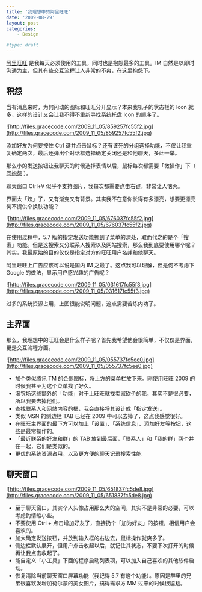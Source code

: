 ```yaml
---
title: '我理想中的阿里旺旺'
date: '2009-08-29'
layout: post
categories:
    - Design

#type: draft
---
```


[阿里旺旺](http://www.taobao.com/wangwang/) 是我每天必须使用的工具，同时也是抱怨最多的工具。IM 自然是以即时沟通为主，但其有些交互流程让人非常的不爽，在这里抱怨下。


## 积怨

当有消息来时，为何闪动的图标和旺旺分开显示？本来我机子的状态栏的 Icon 就多，这样的设计又会让我不得不重新寻找系统托盘 Icon 的顺序了。

![http://files.gracecode.com/2009_11_05/859257fc55f2.jpg](http://files.gracecode.com/2009_11_05/859257fc55f2.jpg)

添加好友为何要按住 Ctrl 键并点击鼠标？还有该死的分组选择功能，不仅让我重复确定两次，最后还弹出个对话框选择确定关闭还是和他聊天，多此一举。

那么小的发送按钮让我聊天的时候选择表情以后，鼠标每次都需要「微操作」下（ [同抱怨](http://www.kimihome.net/blog/?p=977) ）。

聊天窗口 Ctrl+V 似乎不支持图片，我每次都需要点击右键，非常让人恼火。

界面太「炫」了，又有渐变又有背景。其实我不在意你长得有多漂亮，想要更漂亮何不提供个换肤功能？

![http://files.gracecode.com/2009_11_05/676037fc55f2.jpg](http://files.gracecode.com/2009_11_05/676037fc55f2.jpg)

在使用过程中，5.7 版的指定发送功能挪到了菜单的深处，取而代之的是个「搜索」功能。但是这搜索又分联系人搜索以及网站搜索，那么我到底要使用哪个呢？其实，我最原始的目的仅仅是指定对方的旺旺用户名并和他聊天。

阿里旺旺上广告应该可以说是国内 IM 之最了。这点我可以理解，但是何不考虑下 Google 的做法，显示用户感兴趣的广告呢？

![http://files.gracecode.com/2009_11_05/031617fc55f3.jpg](http://files.gracecode.com/2009_11_05/031617fc55f3.jpg)

过多的系统资源占用，上图很能说明问题，这点需要苦练内功了。


## 主界面

那么，我理想中的旺旺会是什么样子呢？首先我希望他会很简单，不仅仅是界面，更是交互流程方面。

![http://files.gracecode.com/2009_11_05/055737fc5ee0.jpg](http://files.gracecode.com/2009_11_05/055737fc5ee0.jpg)

* 加个类似腾讯 TM 的企鹅图标，将上方的菜单栏放下来。刚使用旺旺 2009 的时候我甚至为这个菜单找了好久。
* 淘农场这些额外的「功能」对于上旺旺就找卖家砍价的我，其实不是很必要，所以我要去掉他们。
* 查找联系人和网站内容的框，我会直接将其设计成「指定发送」。
* 类似 MSN 的侧边栏 TAB 已经在 2009 中可以去掉了，这点我感觉很好。
* 在旺旺主界面的最下方可以加上「设置」、「系统信息」、添加好友等按钮，这些是最常操作的。
* 「最近联系的好友和群」的 TAB 放到最后面，「联系人」和「我的群」两个并在一起，它们是类似的。
* 更优的系统资源占用，以及更方便的聊天记录搜索性能



## 聊天窗口

![http://files.gracecode.com/2009_11_05/651837fc5de8.jpg](http://files.gracecode.com/2009_11_05/651837fc5de8.jpg)

* 至于聊天窗口，其实个人头像占用那么大的空间，其实不是非常的必要，可以考虑酌情缩小些。
* 不要使用 Ctrl + 点击增加好友了，直接扔个「加为好友」的按钮，相信用户会喜欢的。
* 加大确定发送按钮，并放到输入框的右边去，鼠标操作就爽多了。
* 侧边栏默认展开，但用户点击收起以后，就记住其状态，不要下次打开的时候再让我点击收起了。
* 能自定义「小工具」下面的程序启动列表项，可以加入自己喜欢的其他软件启动。
* 恢复清除当前聊天窗口屏幕功能（我记得 5.7 有这个功能）。原因是群里的兄弟很喜欢发增加荷尔蒙的美女图片，搞得需求方 MM 过来的时候很尴尬。
